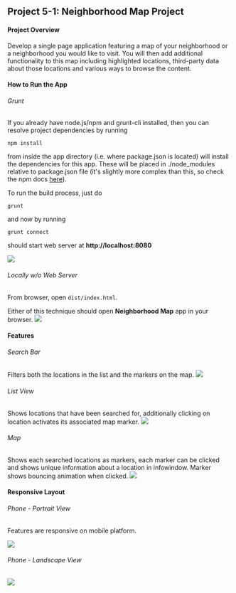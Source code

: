 ## Project 5-1: Neighborhood Map Project


#### Project Overview

Develop a single page application featuring a map of your neighborhood or a neighborhood you would like to visit. You will then add additional functionality to this map including highlighted locations, third-party data about those locations and various ways to browse the content.


#### How to Run the App

###### Grunt
If you already have node.js/npm and grunt-cli installed, then you can resolve project dependencies by running
```
npm install
```
from inside the app directory (i.e. where package.json is located) will install the dependencies for this app. These will be placed in ./node_modules relative to package.json file (it's slightly more complex than this, so check the npm docs [here](https://docs.npmjs.com/files/folders#more-information)).

To run the build process, just do
```
grunt
```

and now by running
```
grunt connect
```
should start web server at **http://localhost:8080**

![](https://cloud.githubusercontent.com/assets/6732675/12528766/b3f1a4de-c156-11e5-8c99-119c2b0d549f.png)

###### Locally w/o Web Server
From browser, open `dist/index.html`. 

Either of this technique should open **Neighborhood Map** app in your browser.
![](https://cloud.githubusercontent.com/assets/6732675/12528805/1024f9bc-c158-11e5-9d28-bf3a620bd47f.png)



#### Features

###### Search Bar
Filters both the locations in the list and the markers on the map.
![](https://cloud.githubusercontent.com/assets/6732675/12529321/1756319c-c167-11e5-9094-e79b71a723c9.gif)

###### List View
Shows locations that have been searched for, additionally clicking on location activates its associated map marker.
![](https://cloud.githubusercontent.com/assets/6732675/12529356/00bdc2aa-c168-11e5-8bc7-2bca479861e6.gif)

###### Map
Shows each searched locations as markers, each marker can be clicked and shows unique information about a location in infowindow. Marker shows bouncing animation when clicked.
![](https://cloud.githubusercontent.com/assets/6732675/12529392/d690d200-c168-11e5-8ddc-db3b3c958ffc.gif)



#### Responsive Layout

###### Phone - Portrait View
Features are responsive on mobile platform.

![](https://cloud.githubusercontent.com/assets/6732675/12705126/f98a54f8-c81f-11e5-85fc-0a6e21bfe9d4.gif)

###### Phone - Landscape View
![](https://cloud.githubusercontent.com/assets/6732675/12705145/5cecbc48-c820-11e5-9747-032d418e8ed2.gif)
